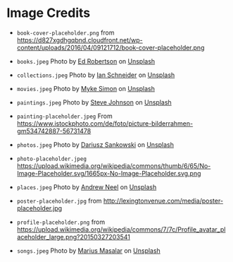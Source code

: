 # Image Credits

- `book-cover-placeholder.png` from <https://d827xgdhgqbnd.cloudfront.net/wp-content/uploads/2016/04/09121712/book-cover-placeholder.png>

- `books.jpeg` Photo by <a href="https://unsplash.com/@eddrobertson?utm_source=unsplash&utm_medium=referral&utm_content=creditCopyText">Ed Robertson</a> on <a href="https://unsplash.com/images/things/book?utm_source=unsplash&utm_medium=referral&utm_content=creditCopyText">Unsplash</a>

- `collections.jpeg` Photo by <a href="https://unsplash.com/@goian?utm_source=unsplash&utm_medium=referral&utm_content=creditCopyText">Ian Schneider</a> on <a href="https://unsplash.com/photos/TamMbr4okv4?utm_source=unsplash&utm_medium=referral&utm_content=creditCopyText">Unsplash</a>

- `movies.jpeg` Photo by <a href="https://unsplash.com/@myke_simon?utm_source=unsplash&utm_medium=referral&utm_content=creditCopyText">Myke Simon</a> on <a href="https://unsplash.com/photos/atsUqIm3wxo?utm_source=unsplash&utm_medium=referral&utm_content=creditCopyText">Unsplash</a>

- `paintings.jpeg` Photo by <a href="https://unsplash.com/@steve_j?utm_source=unsplash&utm_medium=referral&utm_content=creditCopyText">Steve Johnson</a> on <a href="https://unsplash.com/photos/QlBdxJK2-nU?utm_source=unsplash&utm_medium=referral&utm_content=creditCopyText">Unsplash</a>

- `painting-placeholder.jpeg` From <https://www.istockphoto.com/de/foto/picture-bilderrahmen-gm534742887-56731478>

- `photos.jpeg` Photo by <a href="https://unsplash.com/@dariuszsankowski?utm_source=unsplash&utm_medium=referral&utm_content=creditCopyText">Dariusz Sankowski</a> on <a href="https://unsplash.com/photos/mj2NwYH3wBA?utm_source=unsplash&utm_medium=referral&utm_content=creditCopyText">Unsplash</a>

- `photo-placeholder.jpeg` <https://upload.wikimedia.org/wikipedia/commons/thumb/6/65/No-Image-Placeholder.svg/1665px-No-Image-Placeholder.svg.png>

- `places.jpeg` Photo by <a href="https://unsplash.com/@andrewtneel?utm_source=unsplash&utm_medium=referral&utm_content=creditCopyText">Andrew Neel</a> on <a href="https://unsplash.com/photos/1-29wyvvLJA?utm_source=unsplash&utm_medium=referral&utm_content=creditCopyText">Unsplash</a>

- `poster-placeholder.jpg` from <http://lexingtonvenue.com/media/poster-placeholder.jpg>

- `profile-placeholder.png` from <https://upload.wikimedia.org/wikipedia/commons/7/7c/Profile_avatar_placeholder_large.png?20150327203541>

- `songs.jpeg` Photo by <a href="https://unsplash.com/@marius?utm_source=unsplash&utm_medium=referral&utm_content=creditCopyText">Marius Masalar</a> on <a href="https://unsplash.com/photos/rPOmLGwai2w?utm_source=unsplash&utm_medium=referral&utm_content=creditCopyText">Unsplash</a>
